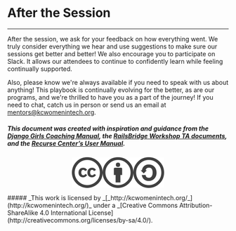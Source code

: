 # After the Session

---

After the session, we ask for your feedback on how everything went. We truly consider everything we hear and use suggestions to make sure our sessions get better and better! We also encourage you to participate on Slack. It allows our attendees to continue to confidently learn while feeling continually supported.

Also, please know we're always available if you need to speak with us about anything! This playbook is continually evolving for the better, as are our programs, and we're thrilled to have you as a part of the journey! If you need to chat, catch us in person or send us an email at [mentors@kcwomenintech.org](mailto:mentors@kcwomenintech.org).

##### _This document was created with inspiration and guidance from the _[_Django Girls Coaching Manual_](https://coach.djangogirls.org/)_, the _[_RailsBridge Workshop TA documents_](http://docs.railsbridge.org/workshop/ta_cheat_sheet)_, and the _[_Recurse Center’s User Manual_](https://www.recurse.com/manual)_._

<p align="center">
    <img align="middle" src="images/cc-kcwit.png" alt="KC Women in Tech" />
</p>
##### _This work is licensed by _[_http://kcwomenintech.org/_](http://kcwomenintech.org/)_ under a _[Creative Commons Attribution-ShareAlike 4.0 International License](http://creativecommons.org/licenses/by-sa/4.0/).
